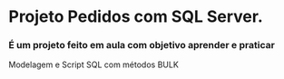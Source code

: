 # Projeto Pedidos com SQL Server.
### É um projeto feito em aula com objetivo aprender e praticar

Modelagem e Script SQL com métodos BULK

